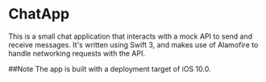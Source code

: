 # ChatApp

This is a small chat application that interacts with a mock API to send and receive messages. It's written using Swift 3, and makes use of Alamofire to handle networking requests with the API. 

##Note
The app is built with a deployment target of iOS 10.0.
